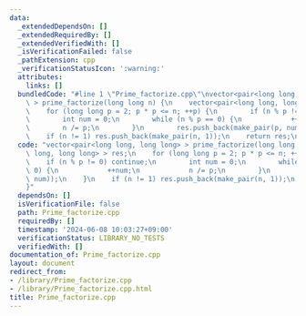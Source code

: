 ```yaml
---
data:
  _extendedDependsOn: []
  _extendedRequiredBy: []
  _extendedVerifiedWith: []
  _isVerificationFailed: false
  _pathExtension: cpp
  _verificationStatusIcon: ':warning:'
  attributes:
    links: []
  bundledCode: "#line 1 \"Prime_factorize.cpp\"\nvector<pair<long long, long long>\
    \ > prime_factorize(long long n) {\n    vector<pair<long long, long long> > res;\n\
    \    for (long long p = 2; p * p <= n; ++p) {\n        if (n % p != 0) continue;\n\
    \        int num = 0;\n        while (n % p == 0) {\n            ++num;\n    \
    \        n /= p;\n        }\n        res.push_back(make_pair(p, num));\n    }\n\
    \    if (n != 1) res.push_back(make_pair(n, 1));\n    return res;\n}\n"
  code: "vector<pair<long long, long long> > prime_factorize(long long n) {\n    vector<pair<long\
    \ long, long long> > res;\n    for (long long p = 2; p * p <= n; ++p) {\n    \
    \    if (n % p != 0) continue;\n        int num = 0;\n        while (n % p ==\
    \ 0) {\n            ++num;\n            n /= p;\n        }\n        res.push_back(make_pair(p,\
    \ num));\n    }\n    if (n != 1) res.push_back(make_pair(n, 1));\n    return res;\n\
    }"
  dependsOn: []
  isVerificationFile: false
  path: Prime_factorize.cpp
  requiredBy: []
  timestamp: '2024-06-08 10:03:27+09:00'
  verificationStatus: LIBRARY_NO_TESTS
  verifiedWith: []
documentation_of: Prime_factorize.cpp
layout: document
redirect_from:
- /library/Prime_factorize.cpp
- /library/Prime_factorize.cpp.html
title: Prime_factorize.cpp
---
```

